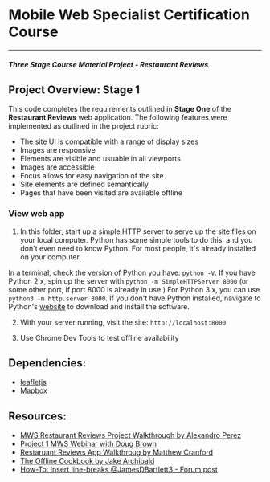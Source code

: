 # Mobile Web Specialist Certification Course
---
#### _Three Stage Course Material Project - Restaurant Reviews_

## Project Overview: Stage 1

This code completes the requirements outlined in **Stage One** of the **Restaurant Reviews** web application.
The following features were implemented as outlined in the project rubric:

* The site UI is compatible with a range of display sizes
* Images are responsive
* Elements are visible and usuable in all viewports
* Images are accessible
* Focus allows for easy navigation of the site
* Site elements are defined semantically
* Pages that have been visited are available offline

### View web app

1. In this folder, start up a simple HTTP server to serve up the site files on your local computer. Python has some simple tools to do this, and you don't even need to know Python. For most people, it's already installed on your computer.

In a terminal, check the version of Python you have: `python -V`. If you have Python 2.x, spin up the server with `python -m SimpleHTTPServer 8000` (or some other port, if port 8000 is already in use.) For Python 3.x, you can use `python3 -m http.server 8000`. If you don't have Python installed, navigate to Python's [website](https://www.python.org/) to download and install the software.

2. With your server running, visit the site: `http://localhost:8000`

3. Use Chrome Dev Tools to test offline availability

## Dependencies:

* [leafletjs](https://leafletjs.com/)
* [Mapbox](https://www.mapbox.com/)

## Resources:

* [MWS Restaurant Reviews Project Walkthrough by Alexandro Perez](https://alexandroperez.github.io/mws-walkthrough/?1.1.introduction)
* [Project 1 MWS Webinar with Doug Brown](https://www.youtube.com/watch?v=92dtrNU1GQc)
* [Restaruant Reviews App Walkthroug by Matthew Cranford](https://matthewcranford.com/restaurant-reviews-app-walkthrough-part-1-map-api/)
* [The Offline Cookbook by Jake Archibald](https://developers.google.com/web/fundamentals/instant-and-offline/offline-cookbook/#cache-falling-back-to-network)
* [How-To: Insert line-breaks @JamesDBartlett3 - Forum post](https://discussions.udacity.com/t/p5-how-to-make-restaurant-attribute-strings-wrap-or-line-break-using-javascript/861307)




